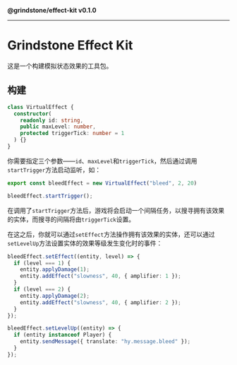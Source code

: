 **@grindstone/effect-kit v0.1.0**

***

# Grindstone Effect Kit
这是一个构建模拟状态效果的工具包。

## 构建
~~~ts
class VirtualEffect {
  constructor(
    readonly id: string,
    public maxLevel: number,
    protected triggerTick: number = 1
  ) {}
}
~~~

你需要指定三个参数——`id`、`maxLevel`和`triggerTick`，然后通过调用`startTrigger`方法启动监听，如：

~~~ts
export const bleedEffect = new VirtualEffect("bleed", 2, 20)

bleedEffect.startTrigger();
~~~

在调用了`startTrigger`方法后，游戏将会启动一个间隔任务，以搜寻拥有该效果的实体，而搜寻的间隔将由`triggerTick`设置。

在这之后，你就可以通过`setEffect`方法操作拥有该效果的实体，还可以通过`setLevelUp`方法设置实体的效果等级发生变化时的事件：
~~~ts
bleedEffect.setEffect((entity, level) => {
  if (level === 1) {
    entity.applyDamage(1);
    entity.addEffect("slowness", 40, { amplifier: 1 });
  }
  if (level === 2) {
    entity.applyDamage(2);
    entity.addEffect("slowness", 40, { amplifier: 2 });
  }
});

bleedEffect.setLevelUp((entity) => {
  if (entity instanceof Player) {
    entity.sendMessage({ translate: "hy.message.bleed" });
  }
});
~~~
